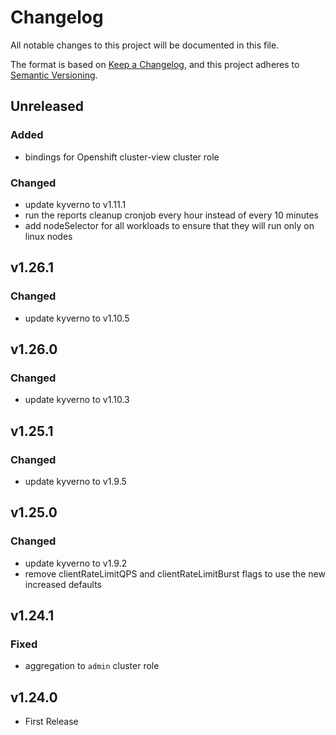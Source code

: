 # Changelog

All notable changes to this project will be documented in this file.

The format is based on [Keep a Changelog](https://keepachangelog.com/en/1.0.0/),
and this project adheres to [Semantic Versioning](https://semver.org/spec/v2.0.0.html).

## Unreleased

### Added

- bindings for Openshift cluster-view cluster role

### Changed

- update kyverno to v1.11.1
- run the reports cleanup cronjob every hour instead of every 10 minutes
- add nodeSelector for all workloads to ensure that they will run only on linux nodes

## v1.26.1

### Changed

- update kyverno to v1.10.5

## v1.26.0

### Changed

- update kyverno to v1.10.3

## v1.25.1

### Changed

- update kyverno to v1.9.5

## v1.25.0

### Changed

- update kyverno to v1.9.2
- remove clientRateLimitQPS and clientRateLimitBurst flags to use the new increased defaults

## v1.24.1

### Fixed

- aggregation to `admin` cluster role

## v1.24.0

- First Release
